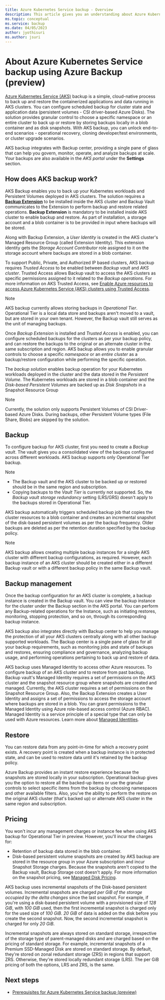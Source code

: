 ```yaml
---
title: Azure Kubernetes Service backup - Overview
description: This article gives you an understanding about Azure Kubernetes Service (AKS) backup, the cloud-native process to back up and restore the containerized applications and data running in AKS clusters.
ms.topic: conceptual
ms.service: backup
ms.date: 04/05/2023
author: jyothisuri
ms.author: jsuri
---
```


# About Azure Kubernetes Service backup using Azure Backup (preview)

[Azure Kubernetes Service (AKS)](../aks/intro-kubernetes.md) backup is a simple, cloud-native process to back up and restore the containerized applications and data running in AKS clusters. You can configure scheduled backup for cluster state and application data (persistent volumes - CSI driver-based Azure Disks). The solution provides granular control to choose a specific namespace or an entire cluster to back up or restore by storing backups locally in a blob container and as disk snapshots. With AKS backup, you can unlock end-to-end scenarios - operational recovery, cloning developer/test environments, or cluster upgrade scenarios. 

AKS backup integrates with Backup center, providing a single pane of glass that can help you govern, monitor, operate, and analyze backups at scale. Your backups are also available in the *AKS portal* under the **Settings** section.

## How does AKS backup work?

AKS Backup enables you to back up your Kubernetes workloads and Persistent Volumes deployed in AKS clusters. The solution requires a [**Backup Extension**](/azure/azure-arc/kubernetes/conceptual-extensions) to be installed inside the AKS cluster and Backup Vault communicates to the Extension to perform backup and restore related operations. **Backup Extension** is mandatory to be installed inside AKS cluster to enable backup and restore. As part of installation, a storage account and a blob container is to be provided in input where backups will be stored. 

Along with Backup Extension, a *User Identity* is created in the AKS cluster's Managed Resource Group (called Extension Identity). This extension identity gets the *Storage Account Contributor* role assigned to it on the storage account where backups are stored in a blob container.

To support Public, Private, and Authorized IP based clusters, AKS backup requires *Trusted Access* to be enabled between *Backup vault* and *AKS cluster*. Trusted Access allows Backup vault to access the AKS clusters as specific permissions assigned to it related to the *Backup operations*. For more information on AKS Trusted Access, see [Enable Azure resources to access Azure Kubernetes Service (AKS) clusters using Trusted Access](../aks/trusted-access-feature.md).

>[!Note]
>AKS backup currently allows storing backups in *Operational Tier*. Operational Tier is a local data store and backups aren't moved to a vault, but are stored in your own tenant. However, the Backup vault still serves as the unit of managing backups.

Once *Backup Extension* is installed and *Trusted Access* is enabled, you can configure scheduled backups for the clusters as per your backup policy, and can restore the backups to the original or an alternate cluster in the same subscription and region. AKS backup allows you to enable granular controls to choose a specific *namespace* or an *entire cluster* as a backup/restore configuration while performing the specific operation.

The *backup solution* enables backup operation for your Kubernetes workloads deployed in the cluster and the data stored in the *Persistent Volume*. The Kubernetes workloads are stored in a blob container and the *Disk-based Persistent Volumes* are backed up as *Disk Snapshots* in a Snapshot Resource Group 

>[!Note]
>Currently, the solution only supports Persistent Volumes of CSI Driver-based Azure Disks. During backups, other Persistent Volume types (File Share, Blobs) are skipped by the solution.

## Backup
 
To configure backup for AKS cluster, first you need to create a *Backup vault*. The vault gives you a consolidated view of the backups configured across different workloads. AKS backup supports only Operational Tier backup.

>[!Note]
>- The Backup vault and the AKS cluster to be backed up or restored should be in the same region and subscription.
>- Copying backups to the *Vault Tier* is currently not supported. So, the *Backup vault storage redundancy* setting (LRS/GRS) doesn't apply to the backups stored in Operational Tier.

AKS backup automatically triggers scheduled backup job that copies the cluster resources to a blob container and creates an incremental snapshot of the disk-based persistent volumes as per the backup frequency. Older backups are deleted as per the retention duration specified by the backup policy.

>[!Note]
>AKS backup allows creating multiple backup instances for a single AKS cluster with different backup configurations, as required. However, each backup instance of an AKS cluster should be created either in a different Backup vault or with a different backup policy in the same Backup vault.

## Backup management 

Once the backup configuration for an AKS cluster is complete, a backup instance is created in the Backup vault. You can view the backup instance for the cluster under the Backup section in the AKS portal. You can perform any Backup-related operations for the Instance, such as initiating restores, monitoring, stopping protection, and so on, through its corresponding backup instance.

AKS backup also integrates directly with Backup center to help you manage the protection of all your AKS clusters centrally along with all other backup supported workloads. The Backup center is a single pane of glass for all your backup requirements, such as monitoring jobs and state of backups and restores, ensuring compliance and governance, analyzing backup usage, and performing operations pertaining to back up and restore of data.

AKS backup uses Managed Identity to access other Azure resources. To configure backup of an AKS cluster and to restore from past backup, Backup vault's Managed Identity requires a set of permissions on the AKS cluster and the snapshot resource group where snapshots are created and managed. Currently, the AKS cluster requires a set of permissions on the Snapshot Resource Group. Also, the Backup Extension creates a User Identity and assigns a set of permissions to access the storage account where backups are stored in a blob. You can grant permissions to the Managed Identity using Azure role-based access control (Azure RBAC). Managed Identity is a service principle of a special type that can only be used with Azure resources. Learn more about [Managed Identities](../active-directory/managed-identities-azure-resources/overview.md).

## Restore

You can restore data from any point-in-time for which a recovery point exists. A recovery point is created when a backup instance is in protected state, and can be used to restore data until it's retained by the backup policy.

Azure Backup provides an instant restore experience because the snapshots are stored locally in your subscription. Operational backup gives you the option to restore all the backed-up items or use the granular controls to select specific items from the backup by choosing namespaces and other available filters. Also, you've the ability to perform the restore on the original AKS cluster (that's backed up) or alternate AKS cluster in the same region and subscription.

## Pricing

You won't incur any management charges or instance fee when using AKS backup for Operational Tier in preview. However, you'll incur the  charges for:

- Retention of backup data stored in the blob container. 
- Disk-based persistent volume snapshots are created by AKS backup are stored in the resource group in your Azure subscription and incur Snapshot Storage charges. Because the snapshots aren't copied to the Backup vault, Backup Storage cost doesn't apply. For more information on the snapshot pricing, see [Managed Disk Pricing](https://azure.microsoft.com/pricing/details/managed-disks/).

AKS backup uses incremental snapshots of the Disk-based persistent volumes. Incremental snapshots are charged *per GiB of the storage occupied by the delta changes* since the last snapshot. For example, if you're using a disk-based persistent volume with a provisioned size of *128 GiB*, with *100 GiB* used, then the first incremental snapshot is charged only for the used size of *100 GiB*. *20 GiB* of data is added on the disk before you create the second snapshot. Now, the second incremental snapshot is charged for only *20 GiB*.

Incremental snapshots are always stored on standard storage, irrespective of the storage type of parent-managed disks and are charged based on the pricing of standard storage. For example, incremental snapshots of a Premium SSD-Managed Disk are stored on standard storage. By default, they're stored on zonal redundant storage (ZRS) in regions that support ZRS. Otherwise, they're stored  locally redundant storage (LRS). The per GiB pricing of both the options, LRS and ZRS, is the same.

## Next steps

- [Prerequisites for Azure Kubernetes Service backup (preview)](azure-kubernetes-service-cluster-backup-concept.md)
